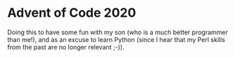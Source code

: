 # Advent of Code 2020
Doing this to have some fun with my son (who is a much better programmer than me!), and as an excuse to learn Python (since I hear that my Perl skills from the past are no longer relevant ;-)).
